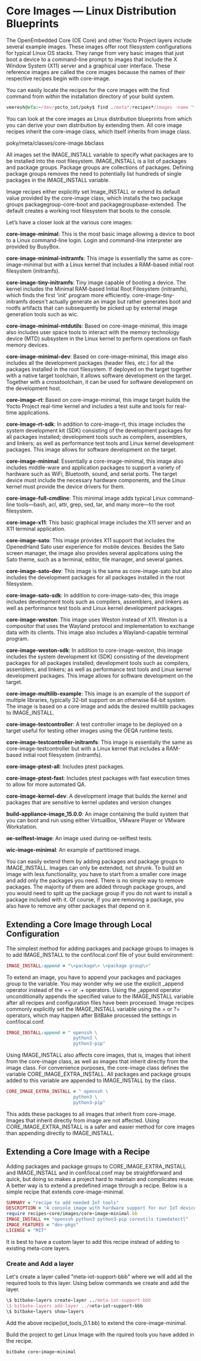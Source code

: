 # Core Images — Linux Distribution Blueprints

The OpenEmbedded Core (OE Core) and other Yocto Project layers include several example images. These images offer root filesystem configurations for typical Linux OS stacks. They range from very basic images that just boot a device to a command-line prompt to images that include the X Window System (X11) server and a graphical user interface. These reference images are called the core images because the names of their respective recipes begin with core-image.

You can easily locate the recipes for the core images with the find command from within the installation directory of your build system.

```rb
veeresh@efa:~/dev/yocto_iot/poky$ find ./meta*/recipes*/images -name "*.bb" -print
```

You can look at the core images as Linux distribution blueprints from which you can derive your own distribution by extending them. All core image recipes inherit the core-image class, which itself inherits from image class.

poky/meta/classes/core-image.bbclass

All images set the IMAGE_INSTALL variable to specify what packages are to be installed into the root filesystem. IMAGE_INSTALL is a list of packages and package groups. Package groups are collections of packages. Defining package groups removes the need to potentially list
hundreds of single packages in the IMAGE_INSTALL variable.

Image recipes either explicitly set Image_INSTALL or extend its default value provided by the core-image class, which installs the two package groups packagegroup-core-boot and packagegroupbase-extended. The default creates a working root filesystem that boots to the
console.

Let’s have a closer look at the various core images:

**core-image-minimal**: This is the most basic image allowing a device to boot to a Linux command-line login. Login and command-line interpreter are provided by
BusyBox.

**core-image-minimal-initramfs**: This image is essentially the same as core-image-minimal but with a Linux kernel that includes a RAM-based initial root filesystem (initramfs).

**core-image-tiny-initramfs**: Tiny image capable of booting a device. The kernel includes the Minimal RAM-based Initial Root Filesystem (initramfs), which finds the first 'init' program more efficiently. core-image-tiny-initramfs doesn't actually generate an image but rather generates boot and rootfs artifacts that can subsequently be picked up by external image generation tools such as wic.

**core-image-minimal-mtdutils**: Based on core-image-minimal, this image also includes user space tools to interact with the memory technology device
(MTD) subsystem in the Linux kernel to perform operations on flash memory devices.

**core-image-minimal-dev**: Based on core-image-minimal, this image also includes all the development packages (header files, etc.) for all the packages installed in the root filesystem. If deployed on the target together with a native target toolchain, it allows software development on the target. Together with a crosstoolchain, it can be used for software development on the development host.

**core-image-rt**: Based on core-image-minimal, this image target builds the Yocto Project real-time kernel and includes a test suite and tools for real-time
applications.

**core-image-rt-sdk**: In addition to core-image-rt, this image includes the system development kit (SDK) consisting of the development packages for all packages installed; development tools such as compilers, assemblers, and linkers; as
well as performance test tools and Linux kernel development packages. This image allows for software development on the target.

**core-image-minimal**: Essentially a core-image-minimal, this image also includes middle-ware and application packages to support a variety of hardware such as WiFi, Bluetooth, sound, and serial ports. The target device must include the
necessary hardware components, and the Linux kernel must provide the device drivers for them.

**core-image-full-cmdline**: This minimal image adds typical Linux command-line tools—bash, acl, attr, grep, sed, tar, and many more—to the root filesystem.

**core-image-x11**: This basic graphical image includes the X11 server and an X11 terminal application.

**core-image-sato**: This image provides X11 support that includes the OpenedHand Sato user experience for mobile devices. Besides the Sato screen manager, the image also provides several applications using the Sato theme, such as a terminal, editor, file manager, and several games.

**core-image-sato-dev**: This image is the same as core-image-sato but also includes the development packages for all packages installed in the root filesystem.

**core-image-sato-sdk**: In addition to core-image-sato-dev, this image includes development tools such as compilers, assemblers, and linkers as well as performance test tools and Linux kernel development packages.

**core-image-weston**: This image uses Weston instead of X11. Weston is a compositor that uses the Wayland protocol and implementation to exchange data with its clients. This image also includes a Wayland-capable terminal program.

**core-image-weston-sdk**: In addition to core-image-weston, this image includes the system development kit (SDK) consisting of the development packages for all packages installed; development tools such as compilers, assemblers, and linkers; as
well as performance test tools and Linux kernel development packages. This image allows for software development on the target.

**core-image-multilib-example**: This image is an example of the support of multiple libraries, typically 32-bit support on an otherwise 64-bit system. The image is based on a core image and adds the desired multilib packages to IMAGE_INSTALL.

**core-image-testcontroller**: A test controller image to be deployed on a target useful for testing other images using the OEQA runtime tests.

**core-image-testcontroller-initramfs**: This image is essentially the same as core-image-testcontroller but with a Linux kernel that includes a RAM-based initial root filesystem (initramfs).

**core-image-ptest-all**: Includes ptest packages.

**core-image-ptest-fast**: Includes ptest packages with fast execution times to allow for more automated QA.

**core-image-kernel-dev**: A development image that builds the kernel and packages that are sensitive to kernel updates and version changes

**build-appliance-image_15.0.0**: An image containing the build system that you can boot and run using either VirtualBox, VMware Player or VMware Workstation.

**oe-selftest-image**: An image used during oe-selftest tests.

**wic-image-minimal**: An example of partitioned image.

You can easily extend them by adding packages and package groups to IMAGE_INSTALL. Images can only be extended, not shrunk. To build an image with less functionality, you have to start from a smaller core image and add only the packages you need. There is no simple way to remove packages. The majority of them are added through package groups, and you would need to split up the package group if you do not want to install a package included with it. Of course, if you are removing a package, you also have to remove any other packages that depend on it.

## Extending a Core Image through Local Configuration

The simplest method for adding packages and package groups to images is to add IMAGE_INSTALL to the conf/local.conf file of your build environment:

```rb
IMAGE_INSTALL:append = "\<package\> \<package group\>"
```

To extend an image, you have to append your packages and packages group to the variable. You may wonder why we use the explicit \_append operator instead of the += or .+ operators. Using the _append operator unconditionally appends the specified value to the IMAGE_INSTALL variable after all recipes and configuration files have been processed. Image recipes commonly explicitly set the IMAGE_INSTALL variable using the = or ?= operators, which may happen after BitBake processed the settings in conf/local.conf.

```rb
IMAGE_INSTALL:append = " openssh \
                         python3 \
                         python3-pip"
```

Using IMAGE_INSTALL also affects core images, that is, images that inherit from the core-image class, as well as images that inherit directly from the image class. For
convenience purposes, the core-image class defines the variable CORE_IMAGE_EXTRA_INSTALL. All packages and package groups added to this variable are appended to IMAGE_INSTALL by the class.

```rb
CORE_IMAGE_EXTRA_INSTALL = " openssh \
                         python3 \
                         python3-pip"
```

This adds these packages to all images that inherit from core-image. Images that inherit directly from image are not affected. Using CORE_IMAGE_EXTRA_INSTALL is a safer and easier method for core images than appending directly to IMAGE_INSTALL.

## Extending a Core Image with a Recipe

Adding packages and package groups to CORE_IMAGE_EXTRA_INSTALL and IMAGE_INSTALL and in conf/local.conf may be straightforward and quick, but doing so makes a project hard to maintain and complicates reuse. A better way is to extend a predefined image through a recipe. Below is a simple recipe that extends core-image-minimal.

```rb
SUMMARY = "recipe to add needed IoT tools"
DESCRIPTION = "A console image with hardware support for our IoT device recipes"
require recipes-core/images/core-image-minimal.bb
IMAGE_INSTALL += "openssh python3 python3-pip coreutils timedatectl"
IMAGE_FEATURES = "dev-pkgs"
LICENSE = "MIT"
```

It is best to have a custom layer to add this recipe instead of adding to existing meta-core layers.

### Create and Add a layer

Let's create a layer called "meta-iot-support-bbb" where we will add all the required tools to this layer. Using below commands we create and add the layer.

```rb
\$ bitbake-layers create-layer ../meta-iot-support-bbb
\$ bitbake-layers add-layer ../meta-iot-support-bbb
\$ bitbake-layers show-layers
```

Add the above recipe(iot_tools_0.1.bb) to extend the core-image-minimal.

Build the project to get Linux Image with the rquired tools you have added in the recipe.

```rb
bitbake core-image-minimal
```
